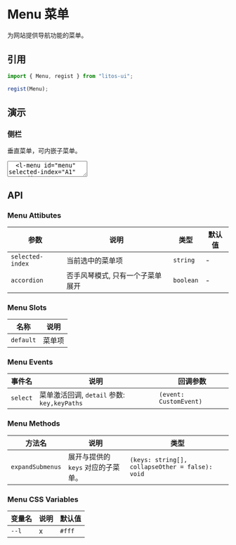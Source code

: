 # Menu 菜单

为网站提供导航功能的菜单。

## 引用

```js
import { Menu, regist } from "litos-ui";

regist(Menu);
```

## 演示

<script setup>

  

  setTimeout(() => {
    const $menu = document.getElementById('menu');
    $menu.setAttribute('selected-key', 'B1')
  }, 1500);

</script>

### 侧栏

垂直菜单，可内嵌子菜单。

<ClientOnly>
<l-code-preview>
<textarea lang="html">
  <l-menu id="menu" selected-index="A1" accordion>
    <l-sub-menu index="N1">
      <iconify-icon icon="tdesign:app" slot="icon"></iconify-icon>
      <span slot="title">导航一</span>
      <l-menu-item index="A1">选项1</l-menu-item>
      <l-menu-item index="A2">选项2</l-menu-item>
      <l-menu-item index="A3">选项3</l-menu-item>
    </l-sub-menu>
    <l-sub-menu index="N2">
      <iconify-icon icon="solar:bug-outline" slot="icon"></iconify-icon>
      <span slot="title">导航二</span>
      <l-menu-item index="B1">选项1</l-menu-item>
      <l-menu-item index="B2">选项2</l-menu-item>
      <l-menu-item index="B3">选项3</l-menu-item>
    </l-sub-menu>
    <l-sub-menu index="N3">
      <iconify-icon icon="stash:light-bulb" slot="icon"></iconify-icon>
      <span slot="title">导航二</span>
      <l-menu-item index="C1">选项1</l-menu-item>
      <l-menu-item index="C2">选项2</l-menu-item>
    </l-sub-menu>
    <l-menu-item index="N4">
      <iconify-icon icon="solar:book-linear" slot="icon"></iconify-icon>
      <span>选项2</span>
    </l-menu-item>
  </l-menu>
</textarea>
</l-code-preview>
</ClientOnly>

## API

### Menu Attibutes

<!-- prettier-ignore -->
| 参数 | 说明 | 类型 | 默认值 |
| --- | --- | --- | --- |
| `selected-index` | 当前选中的菜单项 | `string` | - |
| `accordion` | 否手风琴模式, 只有一个子菜单展开 | `boolean` | - |

### Menu Slots

<!-- prettier-ignore -->
| 名称 | 说明 |
| --- | --- |
| `default` | 菜单项 |

### Menu Events

<!-- prettier-ignore -->
| 事件名 | 说明 | 回调参数 |
| --- | --- | --- |
| `select` | 菜单激活回调, `detail` 参数: `key,keyPaths` | `(event: CustomEvent)` |

### Menu Methods

<!-- prettier-ignore -->
| 方法名 | 说明 | 类型 |
| --- | --- | --- |
| `expandSubmenus` | 展开与提供的 `keys` 对应的子菜单。 | `(keys: string[], collapseOther = false): void` |

### Menu CSS Variables

<!-- prettier-ignore -->
| 变量名 | 说明 | 默认值 |
| --- | --- | --- |
| `--l` | x | `#fff` |
